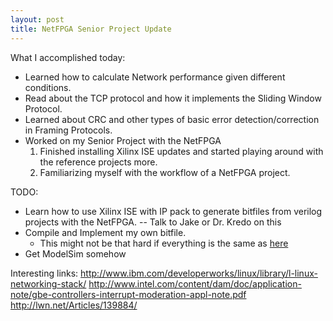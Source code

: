 ```yaml
---
layout: post
title: NetFPGA Senior Project Update
---
```


What I accomplished today:

* Learned how to calculate Network performance given different conditions.
* Read about the TCP protocol and how it implements the Sliding Window Protocol.
* Learned about CRC and other types of basic error detection/correction in Framing Protocols.
* Worked on my Senior Project with the NetFPGA
    1. Finished installing Xilinx ISE updates and started playing around with the reference projects more.
    1. Familiarizing myself with the workflow of a NetFPGA project.

TODO:
* Learn how to use Xilinx ISE with IP pack to generate bitfiles from verilog projects with the NetFPGA. -- Talk to Jake or Dr. Kredo on this
* Compile and Implement my own bitfile.
    - This might not be that hard if everything is the same as [here](http://wiki.netfpga.org/foswiki/bin/view/NetFPGA/OneGig/VerifyHardwareAndSoftware#Run_regression_scripts_on_new_bi)
* Get ModelSim somehow


Interesting links:
http://www.ibm.com/developerworks/linux/library/l-linux-networking-stack/
http://www.intel.com/content/dam/doc/application-note/gbe-controllers-interrupt-moderation-appl-note.pdf
http://lwn.net/Articles/139884/

